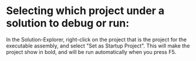 # Selecting which project under a solution to debug or run:
In the Solution-Explorer, right-click on the project that is the project for the executable assembly, and select "Set as Startup Project". This will make the project show in bold, and will be run automatically when you press F5.
